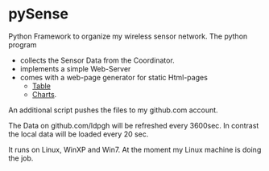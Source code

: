 # pySense
Python Framework to organize my wireless sensor network. The python program
- collects the Sensor Data from the Coordinator.
- implements a simple Web-Server
- comes with a web-page generator for static Html-pages
   - [Table](http://htmlpreview.github.io/?https://github.com/ldpgh/pySense/blob/master/Funksensoren_Table_icon.html)
   - [Charts](http://htmlpreview.github.io/?https://github.com/ldpgh/pySense/blob/master/Funksensoren_Charts_icon.html).

An additional script pushes the files to my github.com account.

The Data on github.com/ldpgh will be refreshed every 3600sec. In contrast the local data will be loaded every 20 sec.

It runs on Linux, WinXP and Win7. At the moment my Linux machine is doing the job.

